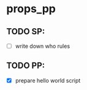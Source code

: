 # props_pp


## TODO SP: 

- [ ] write down who rules

## TODO PP: 
- [x] prepare hello world script